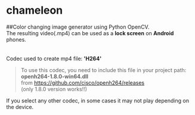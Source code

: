 # chameleon
##Color changing image generator using Python OpenCV.  
The resulting video(.mp4) can be used as a **lock screen** on **Android** phones.  
<br><br>
Codec used to create mp4 file: **'H264'**  
>To use this codec, you need to include this file in your project path: **openh264-1.8.0-win64.dll**  
>from https://github.com/cisco/openh264/releases  
>(only 1.8.0 version works!!)  

If you select any other codec, in some cases it may not play depending on the device.
